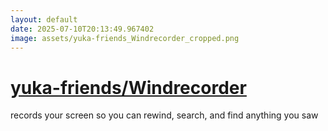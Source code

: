```yaml
---
layout: default
date: 2025-07-10T20:13:49.967402
image: assets/yuka-friends_Windrecorder_cropped.png
---
```


# [yuka-friends/Windrecorder](https://github.com/yuka-friends/Windrecorder)

records your screen so you can rewind, search, and find anything you saw
